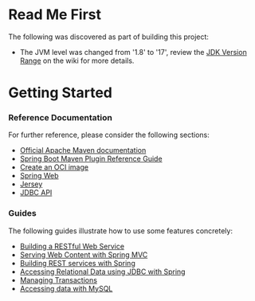 # Read Me First

The following was discovered as part of building this project:

- The JVM level was changed from '1.8' to '17', review the [JDK Version Range](https://github.com/spring-projects/spring-framework/wiki/Spring-Framework-Versions#jdk-version-range) on the wiki for more details.

# Getting Started

### Reference Documentation

For further reference, please consider the following sections:

- [Official Apache Maven documentation](https://maven.apache.org/guides/index.html)
- [Spring Boot Maven Plugin Reference Guide](https://docs.spring.io/spring-boot/docs/3.0.6/maven-plugin/reference/html/)
- [Create an OCI image](https://docs.spring.io/spring-boot/docs/3.0.6/maven-plugin/reference/html/#build-image)
- [Spring Web](https://docs.spring.io/spring-boot/docs/3.0.6/reference/htmlsingle/#web)
- [Jersey](https://docs.spring.io/spring-boot/docs/3.0.6/reference/htmlsingle/#web.servlet.jersey)
- [JDBC API](https://docs.spring.io/spring-boot/docs/3.0.6/reference/htmlsingle/#data.sql)

### Guides

The following guides illustrate how to use some features concretely:

- [Building a RESTful Web Service](https://spring.io/guides/gs/rest-service/)
- [Serving Web Content with Spring MVC](https://spring.io/guides/gs/serving-web-content/)
- [Building REST services with Spring](https://spring.io/guides/tutorials/rest/)
- [Accessing Relational Data using JDBC with Spring](https://spring.io/guides/gs/relational-data-access/)
- [Managing Transactions](https://spring.io/guides/gs/managing-transactions/)
- [Accessing data with MySQL](https://spring.io/guides/gs/accessing-data-mysql/)
